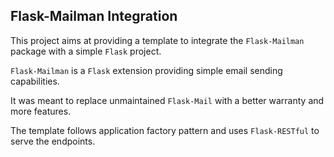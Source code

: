## Flask-Mailman Integration

This project aims at providing a template to integrate the `Flask-Mailman` package with a simple `Flask` project.

`Flask-Mailman` is a `Flask` extension providing simple email sending capabilities.

It was meant to replace unmaintained `Flask-Mail` with a better warranty and more features.

The template follows application factory pattern and uses `Flask-RESTful` to serve the endpoints.
